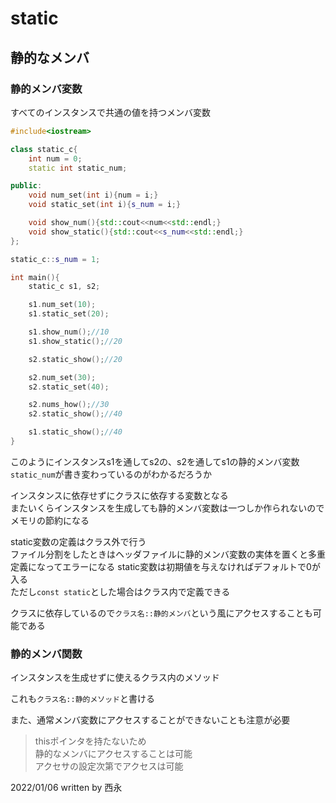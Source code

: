 # static

## 静的なメンバ

### 静的メンバ変数

すべてのインスタンスで共通の値を持つメンバ変数

```C++
#include<iostream>

class static_c{
    int num = 0;
    static int static_num;

public:
    void num_set(int i){num = i;}
    void static_set(int i){s_num = i;}

    void show_num(){std::cout<<num<<std::endl;}
    void show_static(){std::cout<<s_num<<std::endl;}
};

static_c::s_num = 1;

int main(){
    static_c s1, s2;

    s1.num_set(10);
    s1.static_set(20);

    s1.show_num();//10
    s1.show_static();//20

    s2.static_show();//20

    s2.num_set(30);
    s2.static_set(40);

    s2.nums_how();//30
    s2.static_show();//40

    s1.static_show();//40
}
```

このようにインスタンスs1を通してs2の、s2を通してs1の静的メンバ変数`static_num`が書き変わっているのがわかるだろうか

インスタンスに依存せずにクラスに依存する変数となる  
またいくらインスタンスを生成しても静的メンバ変数は一つしか作られないのでメモリの節約になる

static変数の定義はクラス外で行う  
ファイル分割をしたときはヘッダファイルに静的メンバ変数の実体を置くと多重定義になってエラーになる
static変数は初期値を与えなければデフォルトで0が入る  
ただし`const static`とした場合はクラス内で定義できる

クラスに依存しているので`クラス名::静的メンバ`という風にアクセスすることも可能である

### 静的メンバ関数

インスタンスを生成せずに使えるクラス内のメソッド

これも`クラス名::静的メソッド`と書ける

また、通常メンバ変数にアクセスすることができないことも注意が必要
>thisポインタを持たないため  
静的なメンバにアクセスすることは可能  
アクセサの設定次第でアクセスは可能

2022/01/06
written by 西永
